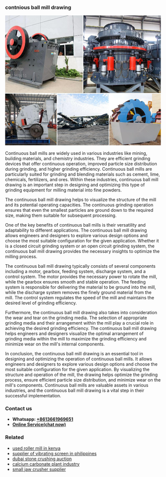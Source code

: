 <h3>contnious ball mill drawing</h3><img src='1702260135.jpg' alt=''><p>Continuous ball mills are widely used in various industries like mining, building materials, and chemistry industries. They are efficient grinding devices that offer continuous operation, improved particle size distribution during grinding, and higher grinding efficiency. Continuous ball mills are particularly suited for grinding and blending materials such as cement, lime, chemicals, fertilizers, and ores. Within these industries, continuous ball mill drawing is an important step in designing and optimizing this type of grinding equipment for milling material into fine powders.</p><p>The continuous ball mill drawing helps to visualize the structure of the mill and its potential operating capacities. The continuous grinding operation ensures that even the smallest particles are ground down to the required size, making them suitable for subsequent processing. </p><p>One of the key benefits of continuous ball mills is their versatility and adaptability to different applications. The continuous ball mill drawing allows engineers and designers to explore various design options and choose the most suitable configuration for the given application. Whether it is a closed circuit grinding system or an open circuit grinding system, the continuous ball mill drawing provides the necessary insights to optimize the milling process.</p><p>The continuous ball mill drawing typically consists of several components including a motor, gearbox, feeding system, discharge system, and a control system. The motor provides the necessary power to rotate the mill, while the gearbox ensures smooth and stable operation. The feeding system is responsible for delivering the material to be ground into the mill, while the discharge system removes the finely ground material from the mill. The control system regulates the speed of the mill and maintains the desired level of grinding efficiency.</p><p>Furthermore, the continuous ball mill drawing also takes into consideration the wear and tear on the grinding media. The selection of appropriate grinding media and their arrangement within the mill play a crucial role in achieving the desired grinding efficiency. The continuous ball mill drawing helps engineers and designers visualize the optimal arrangement of grinding media within the mill to maximize the grinding efficiency and minimize wear on the mill's internal components.</p><p>In conclusion, the continuous ball mill drawing is an essential tool in designing and optimizing the operation of continuous ball mills. It allows engineers and designers to explore various design options and choose the most suitable configuration for the given application. By visualizing the structure and operation of the mill, the drawing helps optimize the grinding process, ensure efficient particle size distribution, and minimize wear on the mill's components. Continuous ball mills are valuable assets in various industries, and the continuous ball mill drawing is a vital step in their successful implementation.</p><h3>Contact us</h3><ul><li><strong>Whatsapp:&nbsp;<a href="https://wa.me/8613661969651">+8613661969651</a></strong></li><li><a href="https://swt.shibang-china.com/?git&amp;zhl&amp;contnious ball mill drawing"><strong>Online Service(chat now)</strong></a></li></ul><h3>Related</h3><ul><li><a href='used roller mill in kenya.md'>used roller mill in kenya</a></li><li><a href='supplier of vibrating screen in philippines.md'>supplier of vibrating screen in philippines</a></li><li><a href='dubai stone crushing auction.md'>dubai stone crushing auction</a></li><li><a href='calcium carbonate plant industry.md'>calcium carbonate plant industry</a></li><li><a href='small jaw crusher supplier.md'>small jaw crusher supplier</a></li></ul>